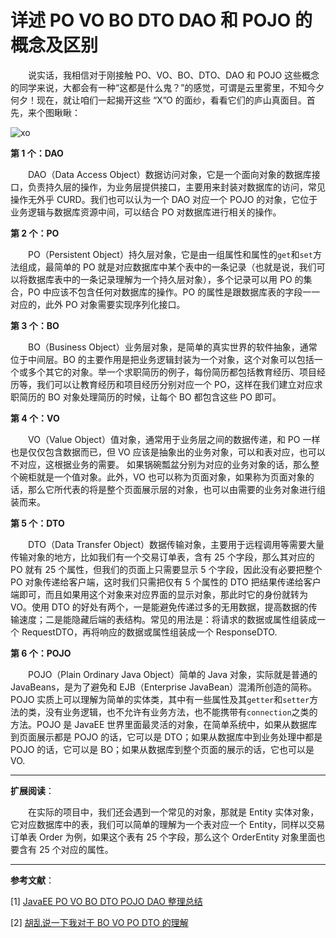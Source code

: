 # 详述 PO VO BO DTO DAO 和 POJO 的概念及区别

　　说实话，我相信对于刚接触 PO、VO、BO、DTO、DAO 和 POJO 这些概念的同学来说，大都会有一种“这都是什么鬼？”的感觉，可谓是云里雾里，不知今夕何夕！现在，就让咱们一起揭开这些 “X”O 的面纱，看看它们的庐山真面目。首先，来个图瞅瞅：

![xo](http://img.blog.csdn.net/20170816144718827)

**第 1 个：DAO**

　　DAO（Data Access Object）数据访问对象，它是一个面向对象的数据库接口，负责持久层的操作，为业务层提供接口，主要用来封装对数据库的访问，常见操作无外乎 CURD。我们也可以认为一个 DAO 对应一个 POJO 的对象，它位于业务逻辑与数据库资源中间，可以结合 PO 对数据库进行相关的操作。

**第 2 个：PO** 

　　PO（Persistent Object）持久层对象，它是由一组属性和属性的`get`和`set`方法组成，最简单的 PO 就是对应数据库中某个表中的一条记录（也就是说，我们可以将数据库表中的一条记录理解为一个持久层对象），多个记录可以用 PO 的集合，PO 中应该不包含任何对数据库的操作。PO 的属性是跟数据库表的字段一一对应的，此外 PO 对象需要实现序列化接口。

**第 3 个：BO**

　　BO（Business Object）业务层对象，是简单的真实世界的软件抽象，通常位于中间层。BO 的主要作用是把业务逻辑封装为一个对象，这个对象可以包括一个或多个其它的对象。举一个求职简历的例子，每份简历都包括教育经历、项目经历等，我们可以让教育经历和项目经历分别对应一个 PO，这样在我们建立对应求职简历的 BO 对象处理简历的时候，让每个 BO 都包含这些 PO 即可。

**第 4 个：VO**

　　VO（Value Object）值对象，通常用于业务层之间的数据传递，和 PO 一样也是仅仅包含数据而已，但 VO 应该是抽象出的业务对象，可以和表对应，也可以不对应，这根据业务的需要。 如果锅碗瓢盆分别为对应的业务对象的话，那么整个碗柜就是一个值对象。此外，VO 也可以称为页面对象，如果称为页面对象的话，那么它所代表的将是整个页面展示层的对象，也可以由需要的业务对象进行组装而来。

**第 5 个：DTO**

　　DTO（Data Transfer Object）数据传输对象，主要用于远程调用等需要大量传输对象的地方，比如我们有一个交易订单表，含有 25 个字段，那么其对应的 PO 就有 25 个属性，但我们的页面上只需要显示 5 个字段，因此没有必要把整个 PO 对象传递给客户端，这时我们只需把仅有 5 个属性的 DTO 把结果传递给客户端即可，而且如果用这个对象来对应界面的显示对象，那此时它的身份就转为 VO。使用 DTO 的好处有两个，一是能避免传递过多的无用数据，提高数据的传输速度；二是能隐藏后端的表结构。常见的用法是：将请求的数据或属性组装成一个 RequestDTO，再将响应的数据或属性组装成一个 ResponseDTO.

**第 6 个：POJO**

　　POJO（Plain Ordinary Java Object）简单的 Java 对象，实际就是普通的 JavaBeans，是为了避免和 EJB（Enterprise JavaBean）混淆所创造的简称。POJO 实质上可以理解为简单的实体类，其中有一些属性及其`getter`和`setter`方法的类，没有业务逻辑，也不允许有业务方法，也不能携带有`connection`之类的方法。POJO 是 JavaEE 世界里面最灵活的对象，在简单系统中，如果从数据库到页面展示都是 POJO 的话，它可以是 DTO；如果从数据库中到业务处理中都是 POJO 的话，它可以是 BO；如果从数据库到整个页面的展示的话，它也可以是 VO.

----------

**扩展阅读**：

　　在实际的项目中，我们还会遇到一个常见的对象，那就是 Entity 实体对象，它对应数据库中的表，我们可以简单的理解为一个表对应一个 Entity，同样以交易订单表 Order 为例，如果这个表有 25 个字段，那么这个 OrderEntity 对象里面也要含有 25 个对应的属性。


----------

**参考文献**：

[1]  [JavaEE PO VO BO DTO POJO DAO 整理总结](http://www.cnblogs.com/java-class/p/5439646.html#_labelTop)

[2] [胡乱说一下我对于 BO VO PO DTO 的理解](http://virusswb.blog.51cto.com/115214/458636)
